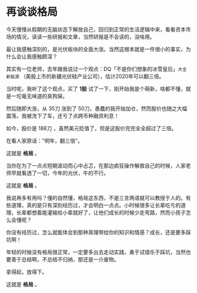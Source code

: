 # 再谈谈格局

今天慢慢从假期的无脑状态下解放自己，回归到正常的生活逻辑中来，看看资本市场的情况，读读一些研报和文章，当然研报是不会读的，没啥用。



最让我感触深刻的，是光伏板块的全面大涨。当然这根本就是一件很小的事实，为什么会让我感触颇深？

其实有一位老师，去年跟我说过一个观点：DQ「不是你们想象的冰雪皇后」`大全新能源` （美股上市的新疆光伏硅产业公司），估计2020年可以翻三倍。



当时呢，我听了这个观点，买了 **1股** 试了一下，刚开始我是个萌新，啥都不懂，就是一坨毫无味道的臭狗屎。

然后随即大涨，从 $35$刀 涨到了 $50$刀，愚蠢的我开始加仓，然而股价也随之大幅震荡，我被洗下了车，还亏了点跨币种融资利息！



如今，股价是 $188$刀 ，虽然美元贬值了，但是这股价完完全全超过了三倍。



在看人家原话："明年，翻三倍"。



这就是 **格局** 。



当你在为了一点点短期波动而心中忐忑，在那边疯狂操作解救自己的时候，人家老师早就看透了一切，今年的光伏，牛的不行。



这就是 **格局** 。



我说再多有用吗？懂的自然懂，格局这东西，不是三言两语就可以教授于人的。有些道理，真的是只有深刻经历过，才会明白一点点。小时候很多让长辈吃亏的道理，长辈都想着能灌输给小辈就好了，让他们成长的时候少走弯路，然而小孩子怎么会懂呢？

你没有经历过，怎么就能体会到那种真理带给你的知识和情感？成长，还是要多踩坑啊！

年轻的时候没有格局很正常，一定要多出去走动实践，勇于试错乐于踩坑，当然也要善于总结啊，不总结不归纳，那还是一介废物。



拿得起，放得下。

这就是 **格局** 。

